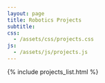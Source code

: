 ```yaml
---
layout: page
title: Robotics Projects
subtitle:
css:
  - /assets/css/projects.css
js:
  - /assets/js/projects.js
---
```


{% include projects_list.html %}